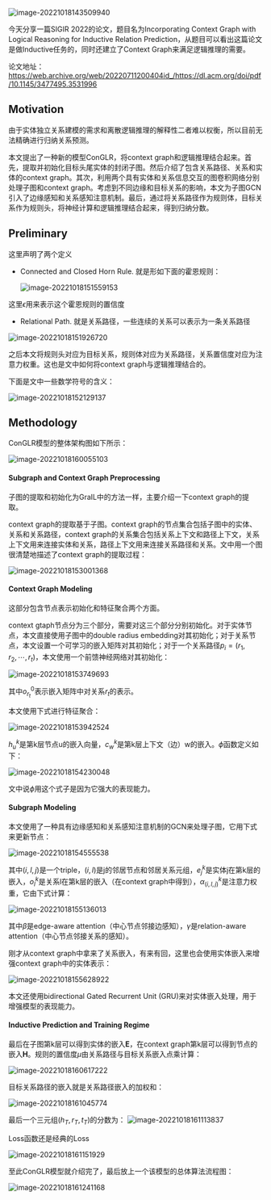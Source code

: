 ![image-20221018143509940](ConGLR.assets/image-20221018143509940.png)

今天分享一篇SIGIR 2022的论文，题目名为Incorporating Context Graph with Logical Reasoning for Inductive Relation Prediction，从题目可以看出这篇论文是做Inductive任务的，同时还建立了Context Graph来满足逻辑推理的需要。

论文地址：https://web.archive.org/web/20220711200404id_/https://dl.acm.org/doi/pdf/10.1145/3477495.3531996

## Motivation

由于实体独立关系建模的需求和离散逻辑推理的解释性二者难以权衡，所以目前无法精确进行归纳关系预测。

本文提出了一种新的模型ConGLR，将context graph和逻辑推理结合起来。首先，提取并初始化目标头尾实体的封闭子图。然后介绍了包含关系路径、关系和实体的context graph。其次，利用两个具有实体和关系信息交互的图卷积网络分别处理子图和context graph。考虑到不同边缘和目标关系的影响，本文为子图GCN引入了边缘感知和关系感知注意机制。最后，通过将关系路径作为规则体，目标关系作为规则头，将神经计算和逻辑推理结合起来，得到归纳分数。

## Preliminary

这里声明了两个定义

- Connected and Closed Horn Rule. 就是形如下面的霍恩规则：

  ![image-20221018151559153](ConGLR.assets/image-20221018151559153.png)

这里$\epsilon$用来表示这个霍恩规则的置信度

- Relational Path. 就是关系路径，一些连续的关系可以表示为一条关系路径

![image-20221018151926720](ConGLR.assets/image-20221018151926720.png)

之后本文将规则头对应为目标关系，规则体对应为关系路径，关系置信度对应为注意力权重。这也是文中如何将context graph与逻辑推理结合的。

下面是文中一些数学符号的含义：

![image-20221018152129137](ConGLR.assets/image-20221018152129137.png)

## Methodology

ConGLR模型的整体架构图如下所示：

![image-20221018160055103](ConGLR.assets/image-20221018160055103.png)

#### Subgraph and Context Graph Preprocessing

子图的提取和初始化为GraIL中的方法一样，主要介绍一下context graph的提取。

context graph的提取基于子图。context graph的节点集合包括子图中的实体、关系和关系路径，context graph的关系集合包括关系上下文和路径上下文，关系上下文用来连接实体和关系，路径上下文用来连接关系路径和关系。文中用一个图很清楚地描述了context graph的提取过程：

![image-20221018153001368](ConGLR.assets/image-20221018153001368.png)

#### Context Graph Modeling

这部分包含节点表示初始化和特征聚合两个方面。

context gtaph节点分为三个部分，需要对这三个部分分别初始化。对于实体节点，本文直接使用子图中的double radius embedding对其初始化；对于关系节点，本文设置一个可学习的嵌入矩阵对其初始化；对于一个关系路径$p_i=(r_1,r_2,\cdots,r_t)$，本文使用一个前馈神经网络对其初始化：

![image-20221018153749693](ConGLR.assets/image-20221018153749693.png)

其中$o_{r_t}^0$表示嵌入矩阵中对关系$r_t$的表示。

本文使用下式进行特征聚合：

![image-20221018153942524](ConGLR.assets/image-20221018153942524.png)

$h_u^k$是第k层节点u的嵌入向量，$c_w^k$是第k层上下文（边）w的嵌入。$\phi$函数定义如下：

![image-20221018154230048](ConGLR.assets/image-20221018154230048.png)

文中说$\phi$用这个式子是因为它强大的表现能力。

#### Subgraph Modeling

本文使用了一种具有边缘感知和关系感知注意机制的GCN来处理子图，它用下式来更新节点：

![image-20221018154555538](ConGLR.assets/image-20221018154555538.png)

其中$(i,l,j)$是一个triple，$(i,l)$是j的邻居节点和邻居关系元组，$e_j^k$是实体j在第k层的嵌入，$o_l^k$是关系l在第k层的嵌入（在context graph中得到），$\alpha_{(i,l,j)}^k$是注意力权重，它由下式计算：

![image-20221018155136013](ConGLR.assets/image-20221018155136013.png)

其中$\beta$是edge-aware attention（中心节点邻接边感知），$\gamma$是relation-aware attention（中心节点邻接关系的感知）。

刚才从context graph中拿来了关系嵌入，有来有回，这里也会使用实体嵌入来增强context graph中的实体表示：

![image-20221018155628922](ConGLR.assets/image-20221018155628922.png)

本文还使用bidirectional Gated Recurrent Unit (GRU)来对实体嵌入处理，用于增强模型的表现能力。

#### Inductive Prediction and Training Regime

最后在子图第k层可以得到实体的嵌入**E**，在context graph第k层可以得到节点的嵌入**H**。规则的置信度$\mu$由关系路径与目标关系嵌入点乘计算：

![image-20221018160617222](ConGLR.assets/image-20221018160617222.png)

目标关系路径的嵌入就是关系路径嵌入的加权和：

![image-20221018161045774](ConGLR.assets/image-20221018161045774.png)

最后一个三元组$(h_T,r_T,t_T)$的分数为：
![image-20221018161113837](ConGLR.assets/image-20221018161113837.png)

Loss函数还是经典的Loss

![image-20221018161151929](ConGLR.assets/image-20221018161151929.png)

至此ConGLR模型就介绍完了，最后放上一个该模型的总体算法流程图：

![image-20221018161241168](ConGLR.assets/image-20221018161241168.png)